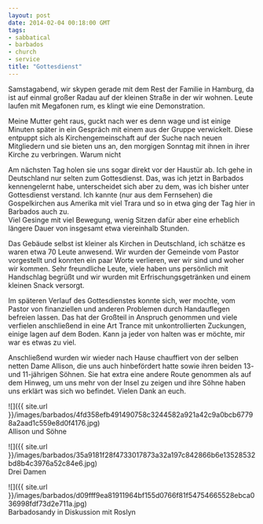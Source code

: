 ```yaml
---
layout: post
date: 2014-02-04 00:18:00 GMT
tags:
- sabbatical
- barbados
- church
- service
title: "Gottesdienst"
---
```

Samstagabend, wir skypen gerade mit dem Rest der Familie in Hamburg, da ist auf einmal großer Radau auf der kleinen Straße in der wir wohnen. Leute laufen mit Megafonen rum, es klingt wie eine Demonstration.

Meine Mutter geht raus, guckt nach wer es denn wage und ist einige Minuten später in ein Gespräch mit einem aus der Gruppe verwickelt. Diese entpuppt sich als Kirchengemeinschaft auf der Suche nach neuen Mitgliedern und sie bieten uns an, den morgigen Sonntag mit ihnen in ihrer Kirche zu verbringen. Warum nicht

Am nächsten Tag holen sie uns sogar direkt vor der Haustür ab. Ich gehe in Deutschland nur selten zum Gottesdienst. Das, was ich jetzt in Barbados kennengelernt habe, unterscheidet sich aber zu dem, was ich bisher unter Gottesdienst verstand. Ich kannte (nur aus dem Fernsehen) die Gospelkirchen aus Amerika mit viel Trara und so in etwa ging der Tag hier in Barbados auch zu.  
Viel Gesinge mit viel Bewegung, wenig Sitzen dafür aber eine erheblich längere Dauer von insgesamt etwa viereinhalb Stunden.

Das Gebäude selbst ist kleiner als Kirchen in Deutschland, ich schätze es waren etwa 70 Leute anwesend. Wir wurden der Gemeinde vom Pastor vorgestellt und konnten ein paar Worte verlieren, wer wir sind und woher wir kommen. Sehr freundliche Leute, viele haben uns persönlich mit Handschlag begrüßt und wir wurden mit Erfrischungsgetränken und einem kleinen Snack versorgt.

Im späteren Verlauf des Gottesdienstes konnte sich, wer mochte, vom Pastor von finanziellen und anderen Problemen durch Handauflegen befreien lassen. Das hat der Großteil in Anspruch genommen und viele verfielen anschließend in eine Art Trance mit unkontrollierten Zuckungen, einige lagen auf dem Boden. Kann ja jeder von halten was er möchte, mir war es etwas zu viel.

Anschließend wurden wir wieder nach Hause chauffiert von der selben netten Dame Allison, die uns auch hinbefördert hatte sowie ihren beiden 13- und 11-jährigen Söhnen. Sie hat extra eine andere Route genommen als auf dem Hinweg, um uns mehr von der Insel zu zeigen und ihre Söhne haben uns erklärt was sich wo befindet. Vielen Dank an euch.

![]({{ site.url }}/images/barbados/4fd358efb491490758c3244582a921a42c9a0bcb67798a2aad1c559e8d0f4176.jpg)  
Allison und Söhne

![]({{ site.url }}/images/barbados/35a9181f28f4733017873a32a197c842866b6e13528532bd8b4c3976a52c84e6.jpg)  
Drei Damen

![]({{ site.url }}/images/barbados/d09fff9ea81911964bf155d0766f81f54754665528ebca036998fdf73d2e711a.jpg)  
Barbadosandy in Diskussion mit Roslyn
